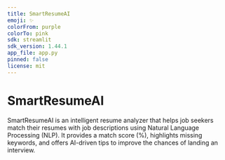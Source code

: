 ```yaml
---
title: SmartResumeAI
emoji: ✨
colorFrom: purple
colorTo: pink
sdk: streamlit
sdk_version: 1.44.1
app_file: app.py
pinned: false
license: mit
---
```

# SmartResumeAI
SmartResumeAI is an intelligent resume analyzer that helps job seekers match their resumes with job descriptions using Natural Language Processing (NLP). It provides a match score (%), highlights missing keywords, and offers AI-driven tips to improve the chances of landing an interview.
